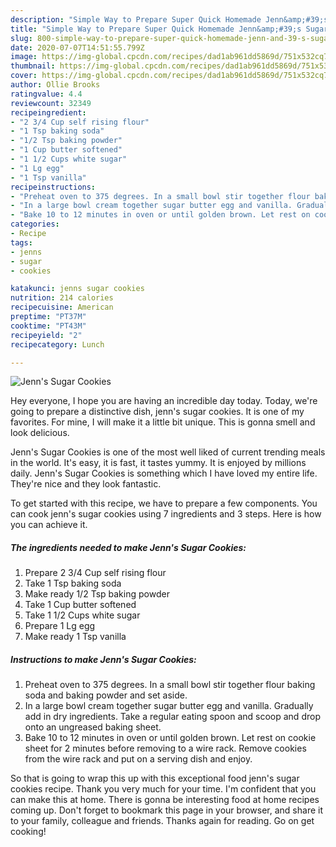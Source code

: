 ```yaml
---
description: "Simple Way to Prepare Super Quick Homemade Jenn&amp;#39;s Sugar Cookies"
title: "Simple Way to Prepare Super Quick Homemade Jenn&amp;#39;s Sugar Cookies"
slug: 800-simple-way-to-prepare-super-quick-homemade-jenn-and-39-s-sugar-cookies
date: 2020-07-07T14:51:55.799Z
image: https://img-global.cpcdn.com/recipes/dad1ab961dd5869d/751x532cq70/jenns-sugar-cookies-recipe-main-photo.jpg
thumbnail: https://img-global.cpcdn.com/recipes/dad1ab961dd5869d/751x532cq70/jenns-sugar-cookies-recipe-main-photo.jpg
cover: https://img-global.cpcdn.com/recipes/dad1ab961dd5869d/751x532cq70/jenns-sugar-cookies-recipe-main-photo.jpg
author: Ollie Brooks
ratingvalue: 4.4
reviewcount: 32349
recipeingredient:
- "2 3/4 Cup self rising flour"
- "1 Tsp baking soda"
- "1/2 Tsp baking powder"
- "1 Cup butter softened"
- "1 1/2 Cups white sugar"
- "1 Lg egg"
- "1 Tsp vanilla"
recipeinstructions:
- "Preheat oven to 375 degrees. In a small bowl stir together flour baking soda and baking powder and set aside."
- "In a large bowl cream together sugar butter egg and vanilla. Gradually add in dry ingredients. Take a regular eating spoon and scoop and drop onto an ungreased baking sheet."
- "Bake 10 to 12 minutes in oven or until golden brown. Let rest on cookie sheet for 2 minutes before removing to a wire rack. Remove cookies from the wire rack and put on a serving dish and enjoy."
categories:
- Recipe
tags:
- jenns
- sugar
- cookies

katakunci: jenns sugar cookies 
nutrition: 214 calories
recipecuisine: American
preptime: "PT37M"
cooktime: "PT43M"
recipeyield: "2"
recipecategory: Lunch

---
```



![Jenn&#39;s Sugar Cookies](https://img-global.cpcdn.com/recipes/dad1ab961dd5869d/751x532cq70/jenns-sugar-cookies-recipe-main-photo.jpg)

Hey everyone, I hope you are having an incredible day today. Today, we're going to prepare a distinctive dish, jenn&#39;s sugar cookies. It is one of my favorites. For mine, I will make it a little bit unique. This is gonna smell and look delicious.



Jenn&#39;s Sugar Cookies is one of the most well liked of current trending meals in the world. It's easy, it is fast, it tastes yummy. It is enjoyed by millions daily. Jenn&#39;s Sugar Cookies is something which I have loved my entire life. They're nice and they look fantastic.


To get started with this recipe, we have to prepare a few components. You can cook jenn&#39;s sugar cookies using 7 ingredients and 3 steps. Here is how you can achieve it.

<!--inarticleads1-->

##### The ingredients needed to make Jenn&#39;s Sugar Cookies:

1. Prepare 2 3/4 Cup self rising flour
1. Take 1 Tsp baking soda
1. Make ready 1/2 Tsp baking powder
1. Take 1 Cup butter softened
1. Take 1 1/2 Cups white sugar
1. Prepare 1 Lg egg
1. Make ready 1 Tsp vanilla




<!--inarticleads2-->

##### Instructions to make Jenn&#39;s Sugar Cookies:

1. Preheat oven to 375 degrees. In a small bowl stir together flour baking soda and baking powder and set aside.
1. In a large bowl cream together sugar butter egg and vanilla. Gradually add in dry ingredients. Take a regular eating spoon and scoop and drop onto an ungreased baking sheet.
1. Bake 10 to 12 minutes in oven or until golden brown. Let rest on cookie sheet for 2 minutes before removing to a wire rack. Remove cookies from the wire rack and put on a serving dish and enjoy.




So that is going to wrap this up with this exceptional food jenn&#39;s sugar cookies recipe. Thank you very much for your time. I'm confident that you can make this at home. There is gonna be interesting food at home recipes coming up. Don't forget to bookmark this page in your browser, and share it to your family, colleague and friends. Thanks again for reading. Go on get cooking!
